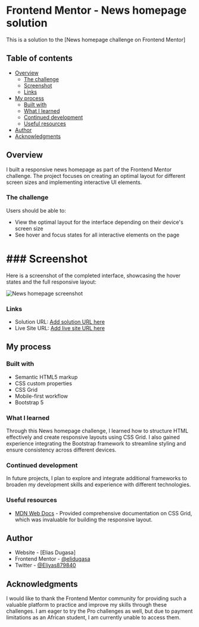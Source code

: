 # Frontend Mentor - News homepage solution

This is a solution to the [News homepage challenge on Frontend Mentor]

## Table of contents

- [Overview](#overview)
  - [The challenge](#the-challenge)
  - [Screenshot](#screenshot)
  - [Links](#links)
- [My process](#my-process)
  - [Built with](#built-with)
  - [What I learned](#what-i-learned)
  - [Continued development](#continued-development)
  - [Useful resources](#useful-resources)
- [Author](#author)
- [Acknowledgments](#acknowledgments)


## Overview

I built a responsive news homepage as part of the Frontend Mentor challenge. The project focuses on creating an optimal layout for different screen sizes and implementing interactive UI elements.

### The challenge

Users should be able to:

- View the optimal layout for the interface depending on their device's screen size
- See hover and focus states for all interactive elements on the page

# ### Screenshot

Here is a screenshot of the completed interface, showcasing the hover states and the full responsive layout:

![News homepage screenshot](.screenshots/screenshot.png)



### Links

- Solution URL: [Add solution URL here](https://github.com/elidugasa/news-homepage)
- Live Site URL: [Add live site URL here](https://your-live-site-url.com)

## My process

### Built with

- Semantic HTML5 markup
- CSS custom properties
- CSS Grid
- Mobile-first workflow
- Bootstrap 5


### What I learned

Through this News homepage challenge, I learned how to structure HTML effectively and create responsive layouts using CSS Grid. I also gained experience integrating the Bootstrap framework to streamline styling and ensure consistency across different devices.



### Continued development

In future projects, I plan to explore and integrate additional frameworks to broaden my development skills and experience with different technologies.


### Useful resources

- [MDN Web Docs](https://developer.mozilla.org/en-US/) - Provided comprehensive documentation on CSS Grid, which was invaluable for building the responsive layout.



## Author

- Website - [Elias Dugasa]
- Frontend Mentor - [@elidugasa](https://www.frontendmentor.io/profile/elidugasa)
- Twitter - [@Eliyas879840](https://x.com/Eliyas879840)



## Acknowledgments

I would like to thank the Frontend Mentor community for providing such a valuable platform to practice and improve my skills through these challenges. I am eager to try the Pro challenges as well, but due to payment limitations as an African student, I am currently unable to access them.
